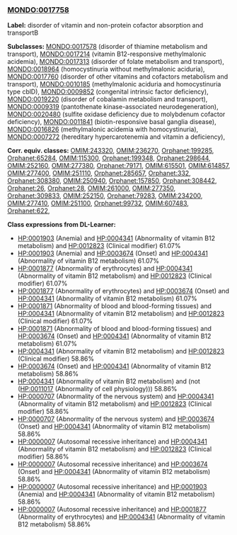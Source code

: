 
### [MONDO:0017758](http://purl.obolibrary.org/obo/MONDO_0017758)
**Label:** disorder of vitamin and non-protein cofactor absorption and transportB

**Subclasses:** [MONDO:0017578](http://purl.obolibrary.org/obo/MONDO_0017578) (disorder of thiamine metabolism and transport), [MONDO:0017214](http://purl.obolibrary.org/obo/MONDO_0017214) (vitamin B12-responsive methylmalonic acidemia), [MONDO:0017313](http://purl.obolibrary.org/obo/MONDO_0017313) (disorder of folate metabolism and transport), [MONDO:0018964](http://purl.obolibrary.org/obo/MONDO_0018964) (homocystinuria without methylmalonic aciduria), [MONDO:0017760](http://purl.obolibrary.org/obo/MONDO_0017760) (disorder of other vitamins and cofactors metabolism and transport), [MONDO:0010185](http://purl.obolibrary.org/obo/MONDO_0010185) (methylmalonic aciduria and homocystinuria type cblD), [MONDO:0009852](http://purl.obolibrary.org/obo/MONDO_0009852) (congenital intrinsic factor deficiency), [MONDO:0019220](http://purl.obolibrary.org/obo/MONDO_0019220) (disorder of cobalamin metabolism and transport), [MONDO:0009319](http://purl.obolibrary.org/obo/MONDO_0009319) (pantothenate kinase-associated neurodegeneration), [MONDO:0020480](http://purl.obolibrary.org/obo/MONDO_0020480) (sulfite oxidase deficiency due to molybdenum cofactor deficiency), [MONDO:0011841](http://purl.obolibrary.org/obo/MONDO_0011841) (biotin-responsive basal ganglia disease), [MONDO:0016826](http://purl.obolibrary.org/obo/MONDO_0016826) (methylmalonic acidemia with homocystinuria), [MONDO:0007272](http://purl.obolibrary.org/obo/MONDO_0007272) (hereditary hypercarotenemia and vitamin a deficiency), 

**Corr. equiv. classes:** [OMIM:243320](http://purl.obolibrary.org/obo/OMIM_243320), [OMIM:236270](http://purl.obolibrary.org/obo/OMIM_236270), [Orphanet:199285](http://www.orpha.net/ORDO/Orphanet_199285), [Orphanet:65284](http://www.orpha.net/ORDO/Orphanet_65284), [OMIM:115300](http://purl.obolibrary.org/obo/OMIM_115300), [Orphanet:199348](http://www.orpha.net/ORDO/Orphanet_199348), [Orphanet:298644](http://www.orpha.net/ORDO/Orphanet_298644), [OMIM:252160](http://purl.obolibrary.org/obo/OMIM_252160), [OMIM:277380](http://purl.obolibrary.org/obo/OMIM_277380), [Orphanet:79171](http://www.orpha.net/ORDO/Orphanet_79171), [OMIM:615501](http://purl.obolibrary.org/obo/OMIM_615501), [OMIM:614857](http://purl.obolibrary.org/obo/OMIM_614857), [OMIM:277400](http://purl.obolibrary.org/obo/OMIM_277400), [OMIM:251110](http://purl.obolibrary.org/obo/OMIM_251110), [Orphanet:285657](http://www.orpha.net/ORDO/Orphanet_285657), [Orphanet:332](http://www.orpha.net/ORDO/Orphanet_332), [Orphanet:308380](http://www.orpha.net/ORDO/Orphanet_308380), [OMIM:250940](http://purl.obolibrary.org/obo/OMIM_250940), [Orphanet:157850](http://www.orpha.net/ORDO/Orphanet_157850), [Orphanet:308442](http://www.orpha.net/ORDO/Orphanet_308442), [Orphanet:26](http://www.orpha.net/ORDO/Orphanet_26), [Orphanet:28](http://www.orpha.net/ORDO/Orphanet_28), [OMIM:261000](http://purl.obolibrary.org/obo/OMIM_261000), [OMIM:277350](http://purl.obolibrary.org/obo/OMIM_277350), [Orphanet:309833](http://www.orpha.net/ORDO/Orphanet_309833), [OMIM:252150](http://purl.obolibrary.org/obo/OMIM_252150), [Orphanet:79283](http://www.orpha.net/ORDO/Orphanet_79283), [OMIM:234200](http://purl.obolibrary.org/obo/OMIM_234200), [OMIM:277410](http://purl.obolibrary.org/obo/OMIM_277410), [OMIM:251100](http://purl.obolibrary.org/obo/OMIM_251100), [Orphanet:99732](http://www.orpha.net/ORDO/Orphanet_99732), [OMIM:607483](http://purl.obolibrary.org/obo/OMIM_607483), [Orphanet:622](http://www.orpha.net/ORDO/Orphanet_622), 

**Class expressions from DL-Learner:**

- [HP:0001903](http://purl.obolibrary.org/obo/HP_0001903) (Anemia) and [HP:0004341](http://purl.obolibrary.org/obo/HP_0004341) (Abnormality of vitamin B12 metabolism) and [HP:0012823](http://purl.obolibrary.org/obo/HP_0012823) (Clinical modifier) 61.07%
- [HP:0001903](http://purl.obolibrary.org/obo/HP_0001903) (Anemia) and [HP:0003674](http://purl.obolibrary.org/obo/HP_0003674) (Onset) and [HP:0004341](http://purl.obolibrary.org/obo/HP_0004341) (Abnormality of vitamin B12 metabolism) 61.07%
- [HP:0001877](http://purl.obolibrary.org/obo/HP_0001877) (Abnormality of erythrocytes) and [HP:0004341](http://purl.obolibrary.org/obo/HP_0004341) (Abnormality of vitamin B12 metabolism) and [HP:0012823](http://purl.obolibrary.org/obo/HP_0012823) (Clinical modifier) 61.07%
- [HP:0001877](http://purl.obolibrary.org/obo/HP_0001877) (Abnormality of erythrocytes) and [HP:0003674](http://purl.obolibrary.org/obo/HP_0003674) (Onset) and [HP:0004341](http://purl.obolibrary.org/obo/HP_0004341) (Abnormality of vitamin B12 metabolism) 61.07%
- [HP:0001871](http://purl.obolibrary.org/obo/HP_0001871) (Abnormality of blood and blood-forming tissues) and [HP:0004341](http://purl.obolibrary.org/obo/HP_0004341) (Abnormality of vitamin B12 metabolism) and [HP:0012823](http://purl.obolibrary.org/obo/HP_0012823) (Clinical modifier) 61.07%
- [HP:0001871](http://purl.obolibrary.org/obo/HP_0001871) (Abnormality of blood and blood-forming tissues) and [HP:0003674](http://purl.obolibrary.org/obo/HP_0003674) (Onset) and [HP:0004341](http://purl.obolibrary.org/obo/HP_0004341) (Abnormality of vitamin B12 metabolism) 61.07%
- [HP:0004341](http://purl.obolibrary.org/obo/HP_0004341) (Abnormality of vitamin B12 metabolism) and [HP:0012823](http://purl.obolibrary.org/obo/HP_0012823) (Clinical modifier) 58.86%
- [HP:0003674](http://purl.obolibrary.org/obo/HP_0003674) (Onset) and [HP:0004341](http://purl.obolibrary.org/obo/HP_0004341) (Abnormality of vitamin B12 metabolism) 58.86%
- [HP:0004341](http://purl.obolibrary.org/obo/HP_0004341) (Abnormality of vitamin B12 metabolism) and (not ([HP:0011017](http://purl.obolibrary.org/obo/HP_0011017) (Abnormality of cell physiology))) 58.86%
- [HP:0000707](http://purl.obolibrary.org/obo/HP_0000707) (Abnormality of the nervous system) and [HP:0004341](http://purl.obolibrary.org/obo/HP_0004341) (Abnormality of vitamin B12 metabolism) and [HP:0012823](http://purl.obolibrary.org/obo/HP_0012823) (Clinical modifier) 58.86%
- [HP:0000707](http://purl.obolibrary.org/obo/HP_0000707) (Abnormality of the nervous system) and [HP:0003674](http://purl.obolibrary.org/obo/HP_0003674) (Onset) and [HP:0004341](http://purl.obolibrary.org/obo/HP_0004341) (Abnormality of vitamin B12 metabolism) 58.86%
- [HP:0000007](http://purl.obolibrary.org/obo/HP_0000007) (Autosomal recessive inheritance) and [HP:0004341](http://purl.obolibrary.org/obo/HP_0004341) (Abnormality of vitamin B12 metabolism) and [HP:0012823](http://purl.obolibrary.org/obo/HP_0012823) (Clinical modifier) 58.86%
- [HP:0000007](http://purl.obolibrary.org/obo/HP_0000007) (Autosomal recessive inheritance) and [HP:0003674](http://purl.obolibrary.org/obo/HP_0003674) (Onset) and [HP:0004341](http://purl.obolibrary.org/obo/HP_0004341) (Abnormality of vitamin B12 metabolism) 58.86%
- [HP:0000007](http://purl.obolibrary.org/obo/HP_0000007) (Autosomal recessive inheritance) and [HP:0001903](http://purl.obolibrary.org/obo/HP_0001903) (Anemia) and [HP:0004341](http://purl.obolibrary.org/obo/HP_0004341) (Abnormality of vitamin B12 metabolism) 58.86%
- [HP:0000007](http://purl.obolibrary.org/obo/HP_0000007) (Autosomal recessive inheritance) and [HP:0001877](http://purl.obolibrary.org/obo/HP_0001877) (Abnormality of erythrocytes) and [HP:0004341](http://purl.obolibrary.org/obo/HP_0004341) (Abnormality of vitamin B12 metabolism) 58.86%


